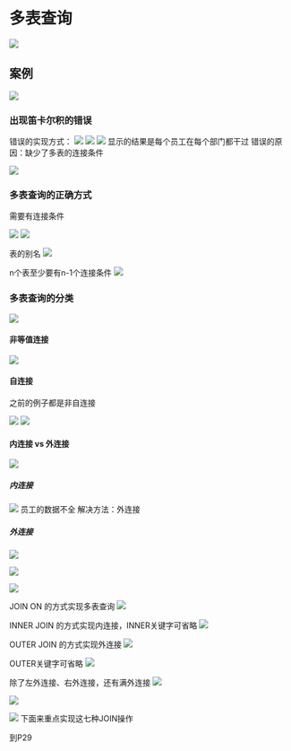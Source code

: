 # 多表查询

![](resources/2022-12-09-22-21-29.png)

## 案例

![](resources/2022-12-09-22-22-04.png)

### 出现笛卡尔积的错误

错误的实现方式：
![](resources/2022-12-09-22-39-08.png)
![](resources/2022-12-09-22-29-22.png)
![](resources/2022-12-09-22-29-35.png)
显示的结果是每个员工在每个部门都干过
错误的原因：缺少了多表的连接条件

![](resources/2022-12-09-22-35-06.png)

### 多表查询的正确方式

需要有连接条件

![](resources/2022-12-09-22-40-30.png)
![](resources/2022-12-09-22-43-35.png)

表的别名
![](resources/2022-12-09-22-48-11.png)

n个表至少要有n-1个连接条件
![](resources/2022-12-09-22-51-01.png)

### 多表查询的分类

![](resources/2022-12-09-22-53-25.png)

#### 非等值连接

![](resources/2022-12-09-22-55-58.png)

#### 自连接

之前的例子都是非自连接

![](resources/2022-12-09-23-04-54.png)
![](resources/2022-12-09-23-05-11.png)

#### 内连接 vs 外连接

![](resources/2022-12-09-23-08-05.png)

##### 内连接

![](resources/2022-12-09-23-09-39.png)
员工的数据不全
解决方法：外连接

##### 外连接

![](resources/2022-12-09-23-30-41.png)

![](resources/2022-12-09-23-26-52.png)

![](resources/2022-12-09-23-32-01.png)

JOIN ON 的方式实现多表查询
![](resources/2022-12-09-23-35-45.png)

INNER JOIN 的方式实现内连接，INNER关键字可省略
![](resources/2022-12-09-23-37-42.png)

OUTER JOIN 的方式实现外连接
![](resources/2022-12-09-23-40-00.png)

OUTER关键字可省略
![](resources/2022-12-09-23-41-01.png)

除了左外连接、右外连接，还有满外连接
![](resources/2022-12-09-23-43-47.png)

![](resources/2022-12-09-23-46-06.png)

![](resources/2022-12-09-23-47-23.png)
下面来重点实现这七种JOIN操作

到P29


